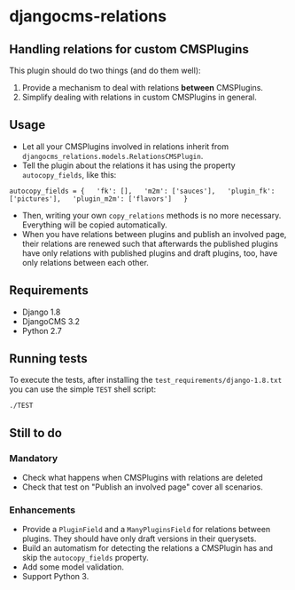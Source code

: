 # djangocms-relations


## Handling relations for custom CMSPlugins

This plugin should do two things (and do them well):

1. Provide a mechanism to deal with relations **between** CMSPlugins.
2. Simplify dealing with relations in custom CMSPlugins in general.


## Usage

- Let all your CMSPlugins involved in relations inherit from `djangocms_relations.models.RelationsCMSPlugin`.
- Tell the plugin about the relations it has using the property `autocopy_fields`, like this:

`autocopy_fields = {  
    'fk': [],  
    'm2m': ['sauces'],  
    'plugin_fk': ['pictures'],  
    'plugin_m2m': ['flavors']  
}
`

- Then, writing your own `copy_relations` methods is no more necessary. Everything will be copied automatically.
- When you have relations between plugins and publish an involved page, their relations are renewed such that afterwards the published plugins have only relations with published plugins and draft plugins, too, have only relations between each other.


## Requirements

- Django 1.8
- DjangoCMS 3.2
- Python 2.7


## Running tests

To execute the tests, after installing the `test_requirements/django-1.8.txt`
you can use the simple `TEST` shell script:

`./TEST`


## Still to do

### Mandatory

- Check what happens when CMSPlugins with relations are deleted
- Check that test on "Publish an involved page" cover all scenarios.

### Enhancements

- Provide a `PluginField` and a `ManyPluginsField` for relations between plugins. They should have only draft versions in their querysets.
- Build an automatism for detecting the relations a CMSPlugin has and skip the `autocopy_fields` property.
- Add some model validation.
- Support Python 3.
